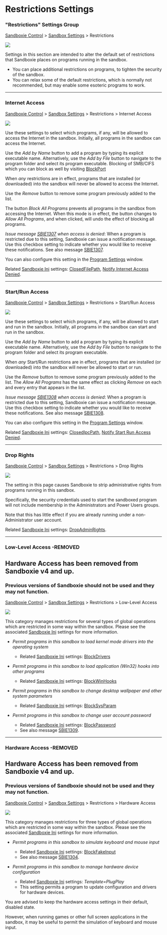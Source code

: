 # Restrictions Settings

### "Restrictions" Settings Group

[Sandboxie Control](SandboxieControl.md) > [Sandbox Settings](SandboxSettings.md) > Restrictions

![](../Media/RestrictionsSettings.png)

Settings in this section are intended to alter the default set of restrictions that Sandboxie places on programs running in the sandbox.

*   You can place additional restrictions on programs, to tighten the security of the sandbox.
*   You can relax some of the default restrictions, which is normally not recommended, but may enable some esoteric programs to work.

* * *

### Internet Access

[Sandboxie Control](SandboxieControl.md) > [Sandbox Settings](SandboxSettings.md) > Restrictions > Internet Access

![](../Media/InternetAccessSettings.png)

Use these settings to select which programs, if any, will be allowed to access the Internet in the sandbox. Initially, all programs in the sandbox can access the Internet.

Use the _Add by Name_ button to add a program by typing its explicit executable name. Alternatively, use the _Add by File_ button to navigate to the program folder and select its program executable. Blocking of SMB/CIFS which you can block as well by visiting [BlockPort](BlockPort.md)


When _any_ restrictions are in effect, programs that are installed (or downloaded) into the sandbox will never be allowed to access the Internet.


Use the _Remove_ button to remove some program previously added to the list.

The button _Block All Programs_ prevents all programs in the sandbox from accessing the Internet. When this mode is in effect, the button changes to _Allow All Programs_, and when clicked, will undo the effect of blocking all programs.

_Issue message [SBIE1307](SBIE1307.md) when access is denied_: When a program is restricted due to this setting, Sandboxie can issue a notification message. Use this checkbox setting to indicate whether you would like to receive these notifications. See also message [SBIE1307](SBIE1307.md).

You can also configure this setting in the [Program Settings](ProgramSettings.md) window.


Related [Sandboxie Ini](SandboxieIni.md) settings: [ClosedFilePath](ClosedFilePath.md), [Notify Internet Access Denied](NotifyInternetAccessDenied.md).

* * *

### Start/Run Access

[Sandboxie Control](SandboxieControl.md) > [Sandbox Settings](SandboxSettings.md) > Restrictions > Start/Run Access

![](../Media/StartRunAccessSettings.png)

Use these settings to select which programs, if any, will be allowed to start and run in the sandbox. Initially, all programs in the sandbox can start and run in the sandbox.

Use the _Add by Name_ button to add a program by typing its explicit executable name. Alternatively, use the _Add by File_ button to navigate to the program folder and select its program executable.


When _any_ Start/Run restrictions are in effect, programs that are installed (or downloaded) into the sandbox will never be allowed to start or run.


Use the _Remove_ button to remove some program previously added to the list. The _Allow All Programs_ has the same effect as clicking _Remove_ on each and every entry that appears in the list.

_Issue message [SBIE1308](SBIE1308.md) when access is denied_: When a program is restricted due to this setting, Sandboxie can issue a notification message. Use this checkbox setting to indicate whether you would like to receive these notifications. See also message [SBIE1308](SBIE1308.md).


You can also configure this setting in the [Program Settings](ProgramSettings.md) window.


Related [Sandboxie Ini](SandboxieIni.md) settings: [ClosedIpcPath](ClosedIpcPath.md), [Notify Start Run Access Denied](NotifyStartRunAccessDenied.md).

* * *

### Drop Rights

[Sandboxie Control](SandboxieControl.md) > [Sandbox Settings](SandboxSettings.md) > Restrictions > Drop Rights

![](../Media/DropRightsSettings.png)

The setting in this page causes Sandboxie to strip administrative rights from programs running in this sandbox.

Specifically, the security credentials used to start the sandboxed program will not include membership in the Administrators and Power Users groups.

Note that this has little effect if you are already running under a non-Administrator user account.

Related [Sandboxie Ini](SandboxieIni.md) settings: [DropAdminRights](DropAdminRights.md).

* * *

### Low-Level Access -REMOVED

## Hardware Access has been removed from Sandboxie v4 and up.

### Previous versions of Sandboxie should not be used and they may not function.

[Sandboxie Control](SandboxieControl.md) > [Sandbox Settings](SandboxSettings.md) > Restrictions > Low-Level Access

![](../Media/LowLevelAccessSettings.png)

This category manages restrictions for several types of global operations which are restricted in some way within the sandbox. Please see the associated [Sandboxie Ini](SandboxieIni.md) settings for more information.

*   _Permit programs in this sandbox to load kernel mode drivers into the operating system_
    *   Related [Sandboxie Ini](SandboxieIni.md) settings: [BlockDrivers](BlockDrivers.md)

*   _Permit programs in this sandbox to load application (Win32) hooks into other programs_
    *   Related [Sandboxie Ini](SandboxieIni.md) settings: [BlockWinHooks](BlockWinHooks.md)

*   _Permit programs in this sandbox to change desktop wallpaper and other system parameters_
    *   Related [Sandboxie Ini](SandboxieIni.md) settings: [BlockSysParam](BlockSysParam.md)

*   _Permit programs in this sandbox to change user account password_
    *   Related [Sandboxie Ini](SandboxieIni.md) settings: [BlockPassword](BlockPassword.md)
    *   See also message [SBIE1309](SBIE1309.md).

* * *

### Hardware Access -REMOVED

## Hardware Access has been removed from Sandboxie v4 and up.

### Previous versions of Sandboxie should not be used and they may not function.

[Sandboxie Control](SandboxieControl.md) > [Sandbox Settings](SandboxSettings.md) > Restrictions > Hardware Access

![](../Media/HardwareAccessSettings.png)

This category manages restrictions for three types of global operations which are restricted in some way within the sandbox. Please see the associated [Sandboxie Ini](SandboxieIni.md) settings for more information.

*   _Permit programs in this sandbox to simulate keyboard and mouse input_
    *   Related [Sandboxie Ini](SandboxieIni.md) settings: [BlockFakeInput](BlockFakeInput.md)
    *   See also message [SBIE1304](SBIE1304.md).

*   _Permit programs in this sandbox to manage hardware device configuration_
    *   Related [Sandboxie Ini](SandboxieIni.md) settings: _Template=PlugPlay_
    *   This setting permits a program to update configuration and drivers for hardware devices.

You are advised to keep the hardware access settings in their default, disabled state.

However, when running games or other full screen applications in the sandbox, it may be useful to permit the simulation of keyboard and mouse input.
